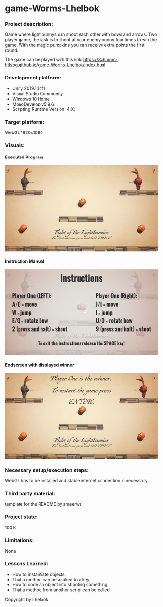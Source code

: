 # game-Worms-Lhelbok

### Project description: 

Game where light bunnys can shoot each other with bows and arrows. 
Two player game, the task is to shoot at your enemy bunny four times to win the game.
 With the magic pumpkins you can receive extra points the first round.

The game can be played with this link: https://3ahmnm-htlsbg.github.io/game-Worms-Lhelbok/index.html

### Development platform: 

- Unity 2019.1.14f1
- Visual Studio Community
- Windows 10 Home
- MonoDevelop v5.9.6;
- Scripting Runtime Version: 4.X;

### Target platform: 
WebGL 1920x1080

### Visuals: 

#### Executed Program

<div>
<img src = "./Screenshots/game-Worms-Lhelbok-StartScreen.png" width = "500">
</div>

#### Instruction Manual

<div>
<img src = "./Screenshots/game-Worms-Lhelbok-Instructions.png" width = "500">
</div>

#### Endscreen with displayed winner

<div>
<img src = "./Screenshots/game-Worms-Lhelbok-Endscreen.png" width = "500">
</div>

### Necessary setup/execution steps: 

WebGL has to be installed and stable internet connection is necessairy

### Third party material: 
template for the README by smeerws

### Project state: 
100%

### Limitations: 
None

### Lessons Learned: 

- How to instantiate objects
- That a method can be applied to a key
- How to code an object into shooting something
- That a method from another script can be called

Copyright by Lhelbok